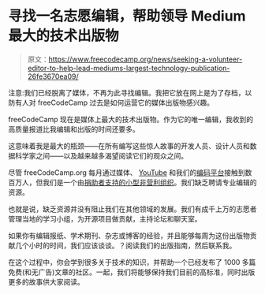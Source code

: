 # 寻找一名志愿编辑，帮助领导 Medium 最大的技术出版物

> 原文：<https://www.freecodecamp.org/news/seeking-a-volunteer-editor-to-help-lead-mediums-largest-technology-publication-26fe3670ea09/>

注意:我们已经脱离了媒体，不再为此寻找编辑。我把它放在网上是为了存档，以防有人对 freeCodeCamp 过去是如何运营它的媒体出版物感兴趣。

freeCodeCamp 现在是媒体上最大的技术出版物。作为它的唯一编辑，我收到的高质量报道比我编辑和出版的时间还要多。

这意味着我是最大的瓶颈——在所有编写这些惊人故事的开发人员、设计人员和数据科学家之间——以及越来越多渴望阅读它们的观众之间。

尽管 freeCodeCamp.org 每月通过媒体、 [YouTube](https://www.youtube.com/freecodecamp) 和我们的[编码平台](https://www.freecodecamp.org)接触到数百万人，但我们是一个由[捐助者支持的小型非营利组织](https://www.freecodecamp.org/donate/)。我们缺乏聘请专业编辑的资源。

也就是说，缺乏资源并没有阻止我们在其他领域的发展。我们有成千上万的志愿者管理当地的学习小组，为开源项目做贡献，主持论坛和聊天室。

如果你有编辑报纸、学术期刊、杂志或博客的经验，并且能够每周为这份出版物贡献几个小时的时间，我们应该谈谈。？阅读我们的出版指南，然后联系我。

在这个过程中，你会学到很多关于技术的知识，并帮助一个已经发布了 1000 多篇免费(和无广告)文章的社区。一起，我们将能够保持我们目前的高标准，同时出版更多的故事供大家阅读。